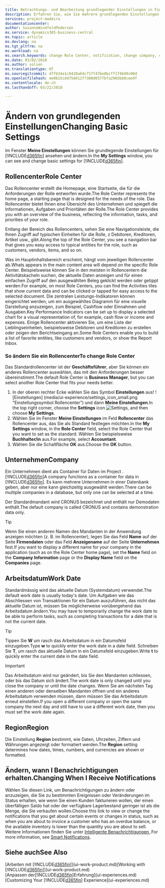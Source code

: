 ```yaml
---
title: Betrachtungs- und Bearbeitung grundlegender Einstellungen in Financials| Microsoft Docs
description: Erfahren Sie, wie Sie mehrere grundlegenden Einstellungen in Financials einrichten, zum Beispiel im Rollencenter, im Unternehmen oder im Arbeitsdatum.
services: project-madeira
documentationcenter: 
author: SusanneWindfeldPedersen
ms.service: dynamics365-business-central
ms.topic: article
ms.devlang: na
ms.tgt_pltfrm: na
ms.workload: na
ms.search.keywords: change Role Center, notification, change company, change work date
ms.date: 03/02/2018
ms.author: solsen
ms.translationtype: HT
ms.sourcegitcommit: d7fb34e1c9428a64c71ff47be8bcff174649c00d
ms.openlocfilehash: ee0615cd475d412f7380d6577bfa2965bb0cee9f
ms.contentlocale: de-ch
ms.lasthandoff: 03/22/2018

---
```

# <a name="changing-basic-settings"></a><span data-ttu-id="8118c-103">Ändern von grundlegenden Einstellungen</span><span class="sxs-lookup"><span data-stu-id="8118c-103">Changing Basic Settings</span></span>
<span data-ttu-id="8118c-104">Im Fenster **Meine Einstellungen** können Sie grundlegende Einstellungen für [!INCLUDE[d365fin](includes/d365fin_md.md)] ansehen und ändern.</span><span class="sxs-lookup"><span data-stu-id="8118c-104">In the **My Settings** window, you can see and change basic settings for [!INCLUDE[d365fin](includes/d365fin_md.md)].</span></span>  

## <a name="role-center"></a><span data-ttu-id="8118c-105">Rollencenter</span><span class="sxs-lookup"><span data-stu-id="8118c-105">Role Center</span></span>
<span data-ttu-id="8118c-106">Das Rollencenter erstellt die Homepage, eine Startseite, die für die Anforderungen der Rolle entworfen wurde.</span><span class="sxs-lookup"><span data-stu-id="8118c-106">The Role Center represents the home page, a starting page that is designed for the needs of the role.</span></span> <span data-ttu-id="8118c-107">Das Rollencenter bietet Ihnen eine Übersicht des Unternehmen und spiegelt die Informationen, Aufgaben und Prioritäten der Rolle.</span><span class="sxs-lookup"><span data-stu-id="8118c-107">The Role Center provides you with an overview of the business, reflecting the information, tasks, and priorities of your role.</span></span> 

<span data-ttu-id="8118c-108">Entlang der Bereich des Rollencenters, sehen Sie eine Navigationsleiste, die Ihnen Zugriff auf typischen Einheiten für die Rolle, z Debitoren, Kreditoren, Artikel usw., gibt.</span><span class="sxs-lookup"><span data-stu-id="8118c-108">Along the top of the Role Center, you see a navigation bar that gives you easy access to typical entities for the role, such as customers, vendors, items, and so on.</span></span>

<span data-ttu-id="8118c-109">Was im Hauptinhaltsbereich erscheint, hängt vom jeweiligen Rollencenter ab.</span><span class="sxs-lookup"><span data-stu-id="8118c-109">Whats appears in the main content area will depend on the specific Role Center.</span></span> <span data-ttu-id="8118c-110">Beispielsweise können Sie in den meisten in Rollencentern die Aktivitätskacheln suchen, die aktuelle Daten anzeigen und für einen einfachen Zugriff auf den ausgewählten Beleg geklickt werden oder getippt werden.</span><span class="sxs-lookup"><span data-stu-id="8118c-110">For example, on most Role Centers, you can find the Activities tiles that show current data and can be clicked or tapped for easy access to the selected document.</span></span> <span data-ttu-id="8118c-111">Die zentralen Leistungs-Indikatoren können eingerichtet werden, um ein ausgewähltes Diagramm für eine visuelle Darstellung anzuzeigen, zum Beispiel, Cashflow oder Einnahmen und Ausgaben.</span><span class="sxs-lookup"><span data-stu-id="8118c-111">Key Performance Indicators can be set up to display a selected chart for a visual representation of, for example, cash flow or income and expenses.</span></span> <span data-ttu-id="8118c-112">Einige Rollencenter aktivieren Sie, um eine Liste der Lieblingseinheiten, beispielsweise Debitoren und Kreditoren zu erstellen oder zeigen den Berichtseingang an.</span><span class="sxs-lookup"><span data-stu-id="8118c-112">Some Role Centers enable you to build a list of favorite entities, like customers and vendors, or show the Report Inbox.</span></span>

### <a name="to-change-role-center"></a><span data-ttu-id="8118c-113">So ändern Sie ein Rollencenter</span><span class="sxs-lookup"><span data-stu-id="8118c-113">To change Role Center</span></span>
<span data-ttu-id="8118c-114">Das Standardrollencenter ist der **Geschäftsführer**, aber Sie können ein anderes Rollencenter auswählen, das mit den Anforderungen besser übereinstimmt.</span><span class="sxs-lookup"><span data-stu-id="8118c-114">The default Role Center is **Business Manager**, but you can select another Role Center that fits your needs better.</span></span>
1. <span data-ttu-id="8118c-115">In der oberen rechter Ecke wählen Sie das Symbol **Einstellungen** aus! ![Einstellungen] (media/ui-experience/settings_icon_small.png "Einstellungssymbol Rollencenter") und dann **Meine Einstellungen**.</span><span class="sxs-lookup"><span data-stu-id="8118c-115">In the top right corner, choose the **Settings** icon ![Settings](media/ui-experience/settings_icon_small.png "Settings icon for role center"), and then choose **My Settings**.</span></span>
2. <span data-ttu-id="8118c-116">Wählen Sie im Fenster **Meine Einstellungen** im Feld **Rollencenter** das Rollencenter aus, das Sie als Standard festlegen möchten.</span><span class="sxs-lookup"><span data-stu-id="8118c-116">In the **My Settings** window, in the **Role Center** field, select the Role Center that you want to set as the standard.</span></span> <span data-ttu-id="8118c-117">Wählen Sie beispielsweise **Buchhalter/in** aus.</span><span class="sxs-lookup"><span data-stu-id="8118c-117">For example, select **Accountant**.</span></span>
3. <span data-ttu-id="8118c-118">Wählen Sie die Schaltfläche **OK** aus.</span><span class="sxs-lookup"><span data-stu-id="8118c-118">Choose the **OK** button.</span></span>

## <a name="company"></a><span data-ttu-id="8118c-119">Unternehmen</span><span class="sxs-lookup"><span data-stu-id="8118c-119">Company</span></span>
<span data-ttu-id="8118c-120">Ein Unternehmen dient als Container für Daten im Project .[!INCLUDE[d365fin](includes/d365fin_md.md)]</span><span class="sxs-lookup"><span data-stu-id="8118c-120">A company functions as a container for data in [!INCLUDE[d365fin](includes/d365fin_md.md)].</span></span> <span data-ttu-id="8118c-121">Es kann mehrere Unternehmen in einer Datenbank geben, aber nur eine kann gleichzeitig ausgewählt werden.</span><span class="sxs-lookup"><span data-stu-id="8118c-121">There can be multiple companies in a database, but only one can be selected at a time.</span></span>

<span data-ttu-id="8118c-122">Der Standardmandant wird CRONUS bezeichnet und enthält nur Demodaten enthält.</span><span class="sxs-lookup"><span data-stu-id="8118c-122">The default company is called CRONUS and contains demonstration data only.</span></span>

> [!TIP]  
>   <span data-ttu-id="8118c-123">Wenn Sie einen anderen Namen des Mandanten in der Anwendung anzeigen möchten (z. B. im Rollencenter), legen Sie das Feld **Name** auf der Seite **Firmendaten** oder das Feld **Anzeigename** auf der Seite **Unternehmen** fest.</span><span class="sxs-lookup"><span data-stu-id="8118c-123">If you want to display a different name for your company in the application (such as on the Role Center home page), set the **Name** field on the **Company Information** page or the **Display Name** field on the **Companies** page.</span></span>  

## <a name="work-date"></a><span data-ttu-id="8118c-124">Arbeitsdatum</span><span class="sxs-lookup"><span data-stu-id="8118c-124">Work Date</span></span>
<span data-ttu-id="8118c-125">Standardmässig wird das aktuelle Datum (Systemdatum) verwendet.</span><span class="sxs-lookup"><span data-stu-id="8118c-125">The default work date is usually today's date.</span></span> <span data-ttu-id="8118c-126">Um Aufgaben wie das Abschliessen von Transaktionen für ein Datum auszuführen, das nicht das aktuelle Datum ist, müssen Sie möglicherweise vorübergehend das Arbeitsdatum ändern.</span><span class="sxs-lookup"><span data-stu-id="8118c-126">You may have to temporarily change the work date to be able to perform tasks, such as completing transactions for a date that is not the current date.</span></span>

> [!TIP]  
>   <span data-ttu-id="8118c-127">Tippen Sie **W** um rasch das Arbeitsdatum in ein Datumsfeld einzugeben.</span><span class="sxs-lookup"><span data-stu-id="8118c-127">Type **w** to quickly enter the work date in a date field.</span></span> <span data-ttu-id="8118c-128">Schreiben Sie **T**, um rasch das aktuelle Datum in ein Datumsfeld einzugeben.</span><span class="sxs-lookup"><span data-stu-id="8118c-128">Write **t** to quickly enter the current date in the date field.</span></span>

> [!IMPORTANT]  
>   <span data-ttu-id="8118c-129">Das Arbeitsdatum wird nur geändert, bis Sie den Mandanten schliessen, oder bis das Datum sich ändert.</span><span class="sxs-lookup"><span data-stu-id="8118c-129">The work date is only changed until you close the company or until the date changes.</span></span> <span data-ttu-id="8118c-130">Wenn Sie am nächsten Tag einen anderen oder denselben Mandanten öffnen und ein anderes Arbeitsdatum verwenden müssen, dann müssen Sie das Arbeitsdatum erneut einstellen.</span><span class="sxs-lookup"><span data-stu-id="8118c-130">If you open a different company or open the same company the next day and still have to use a different work date, then you must set the work date again.</span></span>

## <a name="region"></a><span data-ttu-id="8118c-131">Region</span><span class="sxs-lookup"><span data-stu-id="8118c-131">Region</span></span>
<span data-ttu-id="8118c-132">Die Einstellung **Region** bestimmt, wie Daten, Uhrzeiten, Ziffern und Währungen angezeigt oder formatiert werden.</span><span class="sxs-lookup"><span data-stu-id="8118c-132">The **Region** setting determines how dates, times, numbers, and currencies are shown or formatted.</span></span>   

## <a name="changing-when-i-receive-notifications"></a><span data-ttu-id="8118c-133">Ändern, wann I Benachrichtigungen erhalten.</span><span class="sxs-lookup"><span data-stu-id="8118c-133">Changing When I Receive Notifications</span></span>
<span data-ttu-id="8118c-134">Wählen Sie diesen Link, um Benachrichtigungen zu ändern oder anzuzeigen, die Sie zu bestimmten Ereignissen oder Veränderungen im Status erhalten, wie wenn Sie einen Kunden fakturieren wollen, der einen überfälligen Saldo hat oder der verfügbare Lagerbestand geringer ist als die Menge, die Sie verkaufen wollen.</span><span class="sxs-lookup"><span data-stu-id="8118c-134">Choose this link to view or change the notifications that you get about certain events or changes in status, such as when you are about to invoice a customer who has an overdue balance, or the available inventory is lower than the quantity you are about to sell.</span></span> <span data-ttu-id="8118c-135">Weitere Informationen finden Sie unter [Intelligente Benachrichtigungen ](ui-smart-notifications.md).</span><span class="sxs-lookup"><span data-stu-id="8118c-135">For more information, see [Smart Notifications](ui-smart-notifications.md).</span></span>

## <a name="see-also"></a><span data-ttu-id="8118c-136">Siehe auch</span><span class="sxs-lookup"><span data-stu-id="8118c-136">See Also</span></span>
<span data-ttu-id="8118c-137">[Arbeiten mit [!INCLUDE[d365fin](includes/d365fin_md.md)]](ui-work-product.md)</span><span class="sxs-lookup"><span data-stu-id="8118c-137">[Working with [!INCLUDE[d365fin](includes/d365fin_md.md)]](ui-work-product.md)</span></span>  
<span data-ttu-id="8118c-138">[Anpassen der[!INCLUDE[d365fin](includes/d365fin_md.md)]Erfahrung](ui-experiences.md)</span><span class="sxs-lookup"><span data-stu-id="8118c-138">[Customizing Your [!INCLUDE[d365fin](includes/d365fin_md.md)] Experience](ui-experiences.md)</span></span>  

